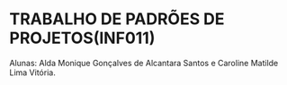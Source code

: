 # TRABALHO DE PADRÕES DE PROJETOS(INF011) 

Alunas: Alda Monique Gonçalves de Alcantara Santos e Caroline Matilde Lima Vitória. 
